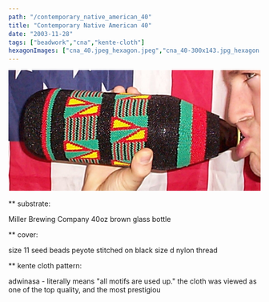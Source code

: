 ```yaml
---
path: "/contemporary_native_american_40"
title: "Contemporary Native American 40"
date: "2003-11-28"
tags: ["beadwork","cna","kente-cloth"]
hexagonImages: ["cna_40.jpeg_hexagon.jpeg","cna_40-300x143.jpg_hexagon.jpeg","cna_40.jpg_hexagon.jpeg"]
---
```


[![](cna_40.jpg "cna_40")](cna_40.jpg) 

** substrate:

Miller Brewing Company 40oz brown glass bottle 

** cover: 

size 11 seed beads peyote stitched on black size d nylon thread 

** kente cloth pattern:

adwinasa - literally means "all motifs are used up." the cloth was viewed as one of the top quality, and the most prestigiou 



